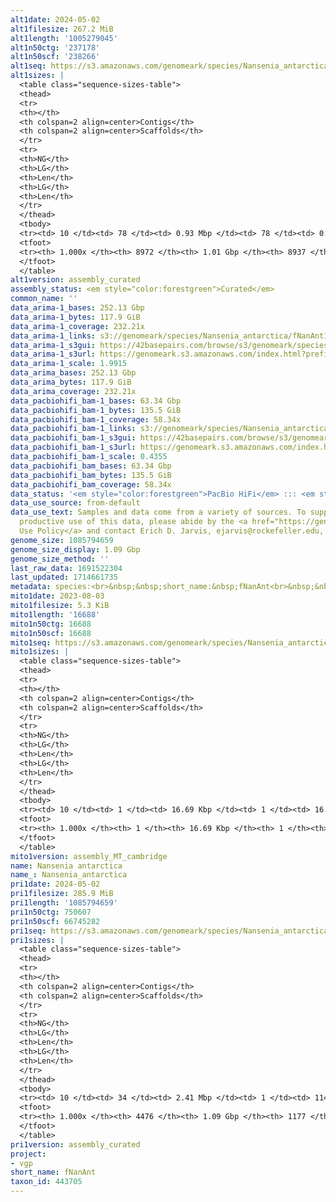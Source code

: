 ```yaml
---
alt1date: 2024-05-02
alt1filesize: 267.2 MiB
alt1length: '1005279045'
alt1n50ctg: '237178'
alt1n50scf: '238266'
alt1seq: https://s3.amazonaws.com/genomeark/species/Nansenia_antarctica/fNanAnt1/assembly_curated/fNanAnt1.alt.cur.20240502.fasta.gz
alt1sizes: |
  <table class="sequence-sizes-table">
  <thead>
  <tr>
  <th></th>
  <th colspan=2 align=center>Contigs</th>
  <th colspan=2 align=center>Scaffolds</th>
  </tr>
  <tr>
  <th>NG</th>
  <th>LG</th>
  <th>Len</th>
  <th>LG</th>
  <th>Len</th>
  </tr>
  </thead>
  <tbody>
  <tr><td> 10 </td><td> 78 </td><td> 0.93 Mbp </td><td> 78 </td><td> 0.93 Mbp </td></tr><tr><td> 20 </td><td> 215 </td><td> 0.61 Mbp </td><td> 215 </td><td> 0.61 Mbp </td></tr><tr><td> 30 </td><td> 409 </td><td> 441.96 Kbp </td><td> 409 </td><td> 441.96 Kbp </td></tr><tr><td> 40 </td><td> 679 </td><td> 322.56 Kbp </td><td> 678 </td><td> 323.14 Kbp </td></tr><tr style="background-color:#cccccc;"><td> 50 </td><td> 1043 </td><td> 237.18 Kbp </td><td> 1042 </td><td> 238.27 Kbp </td></tr><tr><td> 60 </td><td> 1552 </td><td> 167.71 Kbp </td><td> 1548 </td><td> 168.41 Kbp </td></tr><tr><td> 70 </td><td> 2278 </td><td> 114.85 Kbp </td><td> 2268 </td><td> 115.86 Kbp </td></tr><tr><td> 80 </td><td> 3374 </td><td> 73.35 Kbp </td><td> 3356 </td><td> 73.95 Kbp </td></tr><tr><td> 90 </td><td> 5175 </td><td> 42.67 Kbp </td><td> 5148 </td><td> 42.82 Kbp </td></tr><tr><td> 100 </td><td> 8972 </td><td> 2.60 Kbp </td><td> 8937 </td><td> 2.60 Kbp </td></tr></tbody>
  <tfoot>
  <tr><th> 1.000x </th><th> 8972 </th><th> 1.01 Gbp </th><th> 8937 </th><th> 1.01 Gbp </th></tr>
  </tfoot>
  </table>
alt1version: assembly_curated
assembly_status: <em style="color:forestgreen">Curated</em>
common_name: ''
data_arima-1_bases: 252.13 Gbp
data_arima-1_bytes: 117.9 GiB
data_arima-1_coverage: 232.21x
data_arima-1_links: s3://genomeark/species/Nansenia_antarctica/fNanAnt1/genomic_data/arima/<br>
data_arima-1_s3gui: https://42basepairs.com/browse/s3/genomeark/species/Nansenia_antarctica/fNanAnt1/genomic_data/arima/
data_arima-1_s3url: https://genomeark.s3.amazonaws.com/index.html?prefix=species/Nansenia_antarctica/fNanAnt1/genomic_data/arima/
data_arima-1_scale: 1.9915
data_arima_bases: 252.13 Gbp
data_arima_bytes: 117.9 GiB
data_arima_coverage: 232.21x
data_pacbiohifi_bam-1_bases: 63.34 Gbp
data_pacbiohifi_bam-1_bytes: 135.5 GiB
data_pacbiohifi_bam-1_coverage: 58.34x
data_pacbiohifi_bam-1_links: s3://genomeark/species/Nansenia_antarctica/fNanAnt1/genomic_data/pacbio_hifi/<br>
data_pacbiohifi_bam-1_s3gui: https://42basepairs.com/browse/s3/genomeark/species/Nansenia_antarctica/fNanAnt1/genomic_data/pacbio_hifi/
data_pacbiohifi_bam-1_s3url: https://genomeark.s3.amazonaws.com/index.html?prefix=species/Nansenia_antarctica/fNanAnt1/genomic_data/pacbio_hifi/
data_pacbiohifi_bam-1_scale: 0.4355
data_pacbiohifi_bam_bases: 63.34 Gbp
data_pacbiohifi_bam_bytes: 135.5 GiB
data_pacbiohifi_bam_coverage: 58.34x
data_status: '<em style="color:forestgreen">PacBio HiFi</em> ::: <em style="color:forestgreen">Arima</em>'
data_use_source: from-default
data_use_text: Samples and data come from a variety of sources. To support fair and
  productive use of this data, please abide by the <a href="https://genome10k.soe.ucsc.edu/data-use-policies/">Data
  Use Policy</a> and contact Erich D. Jarvis, ejarvis@rockefeller.edu, with any questions.
genome_size: 1085794659
genome_size_display: 1.09 Gbp
genome_size_method: ''
last_raw_data: 1691522304
last_updated: 1714661735
metadata: species:<br>&nbsp;&nbsp;short_name:&nbsp;fNanAnt<br>&nbsp;&nbsp;name:&nbsp;Nansenia&nbsp;antarctica<br>&nbsp;&nbsp;taxon_id:&nbsp;443705<br>&nbsp;&nbsp;common_name:<br>&nbsp;&nbsp;order:<br>&nbsp;&nbsp;&nbsp;&nbsp;name:&nbsp;Argentiniformes<br>&nbsp;&nbsp;family:<br>&nbsp;&nbsp;&nbsp;&nbsp;name:&nbsp;Microstomatidae<br>&nbsp;&nbsp;individuals:<br>&nbsp;&nbsp;&nbsp;&nbsp;-&nbsp;short_name:&nbsp;fNanAnt1<br>&nbsp;&nbsp;&nbsp;&nbsp;&nbsp;&nbsp;biosample_id:&nbsp;SAMEA8748805<br>&nbsp;&nbsp;&nbsp;&nbsp;&nbsp;&nbsp;sex:<br>&nbsp;&nbsp;genome_size:<br>&nbsp;&nbsp;genome_size_method:<br>&nbsp;&nbsp;project:&nbsp;[&nbsp;vgp&nbsp;]<br>
mito1date: 2023-08-03
mito1filesize: 5.3 KiB
mito1length: '16688'
mito1n50ctg: 16688
mito1n50scf: 16688
mito1seq: https://s3.amazonaws.com/genomeark/species/Nansenia_antarctica/fNanAnt1/assembly_MT_cambridge/fNanAnt1.MT.20230803.fasta.gz
mito1sizes: |
  <table class="sequence-sizes-table">
  <thead>
  <tr>
  <th></th>
  <th colspan=2 align=center>Contigs</th>
  <th colspan=2 align=center>Scaffolds</th>
  </tr>
  <tr>
  <th>NG</th>
  <th>LG</th>
  <th>Len</th>
  <th>LG</th>
  <th>Len</th>
  </tr>
  </thead>
  <tbody>
  <tr><td> 10 </td><td> 1 </td><td> 16.69 Kbp </td><td> 1 </td><td> 16.69 Kbp </td></tr><tr><td> 20 </td><td> 1 </td><td> 16.69 Kbp </td><td> 1 </td><td> 16.69 Kbp </td></tr><tr><td> 30 </td><td> 1 </td><td> 16.69 Kbp </td><td> 1 </td><td> 16.69 Kbp </td></tr><tr><td> 40 </td><td> 1 </td><td> 16.69 Kbp </td><td> 1 </td><td> 16.69 Kbp </td></tr><tr style="background-color:#cccccc;"><td> 50 </td><td> 1 </td><td style="background-color:#ff8888;"> 16.69 Kbp </td><td> 1 </td><td style="background-color:#ff8888;"> 16.69 Kbp </td></tr><tr><td> 60 </td><td> 1 </td><td> 16.69 Kbp </td><td> 1 </td><td> 16.69 Kbp </td></tr><tr><td> 70 </td><td> 1 </td><td> 16.69 Kbp </td><td> 1 </td><td> 16.69 Kbp </td></tr><tr><td> 80 </td><td> 1 </td><td> 16.69 Kbp </td><td> 1 </td><td> 16.69 Kbp </td></tr><tr><td> 90 </td><td> 1 </td><td> 16.69 Kbp </td><td> 1 </td><td> 16.69 Kbp </td></tr><tr><td> 100 </td><td> 1 </td><td> 16.69 Kbp </td><td> 1 </td><td> 16.69 Kbp </td></tr></tbody>
  <tfoot>
  <tr><th> 1.000x </th><th> 1 </th><th> 16.69 Kbp </th><th> 1 </th><th> 16.69 Kbp </th></tr>
  </tfoot>
  </table>
mito1version: assembly_MT_cambridge
name: Nansenia antarctica
name_: Nansenia_antarctica
pri1date: 2024-05-02
pri1filesize: 285.9 MiB
pri1length: '1085794659'
pri1n50ctg: 750607
pri1n50scf: 66745282
pri1seq: https://s3.amazonaws.com/genomeark/species/Nansenia_antarctica/fNanAnt1/assembly_curated/fNanAnt1.pri.cur.20240502.fasta.gz
pri1sizes: |
  <table class="sequence-sizes-table">
  <thead>
  <tr>
  <th></th>
  <th colspan=2 align=center>Contigs</th>
  <th colspan=2 align=center>Scaffolds</th>
  </tr>
  <tr>
  <th>NG</th>
  <th>LG</th>
  <th>Len</th>
  <th>LG</th>
  <th>Len</th>
  </tr>
  </thead>
  <tbody>
  <tr><td> 10 </td><td> 34 </td><td> 2.41 Mbp </td><td> 1 </td><td> 114.81 Mbp </td></tr><tr><td> 20 </td><td> 87 </td><td> 1.76 Mbp </td><td> 3 </td><td> 87.24 Mbp </td></tr><tr><td> 30 </td><td> 159 </td><td> 1.28 Mbp </td><td> 4 </td><td> 77.24 Mbp </td></tr><tr><td> 40 </td><td> 258 </td><td> 0.98 Mbp </td><td> 5 </td><td> 76.87 Mbp </td></tr><tr style="background-color:#cccccc;"><td> 50 </td><td> 386 </td><td style="background-color:#ff8888;"> 0.75 Mbp </td><td> 7 </td><td style="background-color:#88ff88;"> 66.75 Mbp </td></tr><tr><td> 60 </td><td> 558 </td><td> 0.53 Mbp </td><td> 9 </td><td> 46.85 Mbp </td></tr><tr><td> 70 </td><td> 805 </td><td> 365.99 Kbp </td><td> 11 </td><td> 34.76 Mbp </td></tr><tr><td> 80 </td><td> 1181 </td><td> 228.19 Kbp </td><td> 15 </td><td> 31.80 Mbp </td></tr><tr><td> 90 </td><td> 1860 </td><td> 110.09 Kbp </td><td> 18 </td><td> 26.50 Mbp </td></tr><tr><td> 100 </td><td> 4476 </td><td> 1.00 Kbp </td><td> 1177 </td><td> 1.00 Kbp </td></tr></tbody>
  <tfoot>
  <tr><th> 1.000x </th><th> 4476 </th><th> 1.09 Gbp </th><th> 1177 </th><th> 1.09 Gbp </th></tr>
  </tfoot>
  </table>
pri1version: assembly_curated
project:
- vgp
short_name: fNanAnt
taxon_id: 443705
---
```

